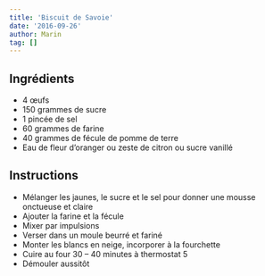 ```yaml
---
title: 'Biscuit de Savoie'
date: '2016-09-26'
author: Marin
tag: []
---
```

## Ingrédients
- 4 œufs
- 150 grammes de sucre
- 1 pincée de sel
- 60 grammes de farine
- 40 grammes de fécule de pomme de terre
- Eau de fleur d’oranger ou zeste de citron ou sucre vanillé

## Instructions
- Mélanger les jaunes, le sucre et le sel pour donner une mousse onctueuse et claire
- Ajouter la farine et la fécule
- Mixer par impulsions
- Verser dans un moule beurré et fariné
- Monter les blancs en neige, incorporer à la fourchette
- Cuire au four 30 – 40 minutes à thermostat 5
- Démouler aussitôt

